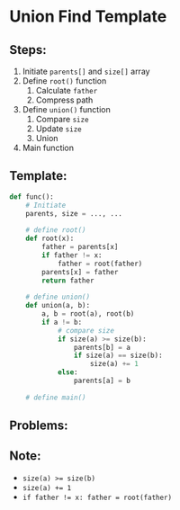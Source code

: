 # Union Find Template

## Steps:

1. Initiate `parents[]` and `size[]` array
2. Define `root()` function
    1. Calculate `father`
    2. Compress path
3. Define `union()` function
    1. Compare `size`
    2. Update `size`
    3. Union
4. Main function

## Template:

```python
def func():
    # Initiate
    parents, size = ..., ...
    
    # define root()
    def root(x):
        father = parents[x]
        if father != x:
            father = root(father)
        parents[x] = father
        return father
    
    # define union()
    def union(a, b):
        a, b = root(a), root(b)
        if a != b:
            # compare size
            if size(a) >= size(b):
                parents[b] = a
                if size(a) == size(b):
                    size(a) += 1
            else:
                parents[a] = b
    
    # define main()
```

## Problems:

## Note:
* `size(a) >= size(b)`
* `size(a) += 1`
* `if father != x: father = root(father)`